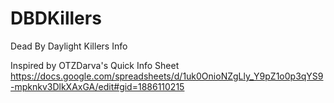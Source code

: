 # DBDKillers
Dead By Daylight Killers Info

Inspired by OTZDarva's Quick Info Sheet https://docs.google.com/spreadsheets/d/1uk0OnioNZgLly_Y9pZ1o0p3qYS9-mpknkv3DlkXAxGA/edit#gid=1886110215
